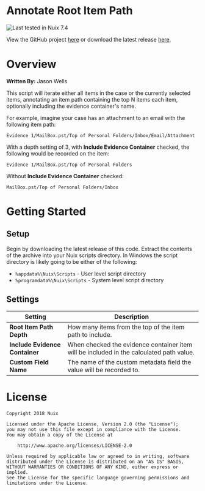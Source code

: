 
Annotate Root Item Path
=======================

![Last tested in Nuix 7.4](https://img.shields.io/badge/Nuix-7.4-green.svg)

View the GitHub project [here](https://github.com/Nuix/Annotate-Root-Item-Path) or download the latest release [here](https://github.com/Nuix/Annotate-Root-Item-Path/releases).

# Overview

**Written By:** Jason Wells

This script will iterate either all items in the case or the currently selected items, annotating an item path containing the top N items each item, optionally including the evidence container's name.

For example, imagine your case has an attachment to an email with the following item path:

```
Evidence 1/MailBox.pst/Top of Personal Folders/Inbox/Email/Attachment
```

With a depth setting of 3, with **Include Evidence Container** checked, the following would be recorded on the item:

```
Evidence 1/MailBox.pst/Top of Personal Folders
```

Without **Include Evidence Container** checked:

```
MailBox.pst/Top of Personal Folders/Inbox
```

# Getting Started

## Setup

Begin by downloading the latest release of this code.  Extract the contents of the archive into your Nuix scripts directory.  In Windows the script directory is likely going to be either of the following:

- `%appdata%\Nuix\Scripts` - User level script directory
- `%programdata%\Nuix\Scripts` - System level script directory

## Settings

| Setting                        | Description                                                                            |
|--------------------------------|----------------------------------------------------------------------------------------|
| **Root Item Path Depth**       | How many items from the top of the item path to include.                               |
| **Include Evidence Container** | When checked the evidence container item will be included in the calculated path value. |
| **Custom Field Name**          | The name of the custom metadata field the value will be recorded to.                   |

# License

```
Copyright 2018 Nuix

Licensed under the Apache License, Version 2.0 (the "License");
you may not use this file except in compliance with the License.
You may obtain a copy of the License at

    http://www.apache.org/licenses/LICENSE-2.0

Unless required by applicable law or agreed to in writing, software
distributed under the License is distributed on an "AS IS" BASIS,
WITHOUT WARRANTIES OR CONDITIONS OF ANY KIND, either express or implied.
See the License for the specific language governing permissions and
limitations under the License.
```
